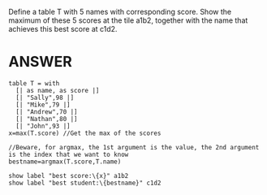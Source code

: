 Define a table T with 5 names with corresponding score. Show the maximum of these 5 scores at the tile a1b2, together with the name that achieves this best score at c1d2.

# ANSWER

```envision
table T = with 
  [| as name, as score |] 
  [| "Sally",98 |]
  [| "Mike",79 |]
  [| "Andrew",70 |]
  [| "Nathan",80 |]
  [| "John",93 |]
x=max(T.score) //Get the max of the scores

//Beware, for argmax, the 1st argument is the value, the 2nd argument is the index that we want to know
bestname=argmax(T.score,T.name)

show label "best score:\{x}" a1b2
show label "best student:\{bestname}" c1d2
```